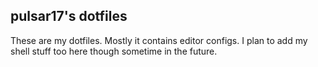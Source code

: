 ## pulsar17's dotfiles
These are my dotfiles. Mostly it contains editor configs. I plan to add my shell stuff too here though sometime in the future.
